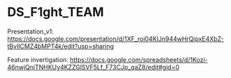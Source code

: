 # DS_F1ght_TEAM

Presentation_v1: https://docs.google.com/presentation/d/1XF_roi04KlJn944wHrQipxE4XbZ-tBvIlCMZ4bMPT4k/edit?usp=sharing

Feature invertigation: https://docs.google.com/spreadsheets/d/1Kozi-46nwjQniTNHKUy4KZZGlSVF5Lf_F73CJp_qaZ8/edit#gid=0
